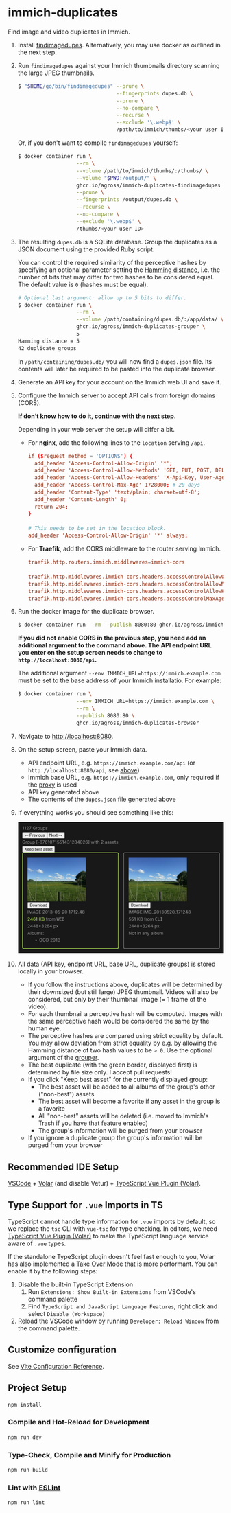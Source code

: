 # immich-duplicates

Find image and video duplicates in Immich.

1. Install [findimagedupes](https://gitlab.com/opennota/findimagedupes).
   Alternatively, you may use docker as outlined in the next step.

1. Run `findimagedupes` against your Immich thumbnails directory scanning the
   large JPEG thumbnails.

   ```sh
   $ "$HOME/go/bin/findimagedupes" --prune \
                                   --fingerprints dupes.db \
                                   --prune \
                                   --no-compare \
                                   --recurse \
                                   --exclude '\.webp$' \
                                   /path/to/immich/thumbs/<your user ID>
   ```

   Or, if you don't want to compile `findimagedupes` yourself:

   ```sh
   $ docker container run \
                      --rm \
                      --volume /path/to/immich/thumbs/:/thumbs/ \
                      --volume "$PWD:/output/" \
                      ghcr.io/agross/immich-duplicates-findimagedupes \
                      --prune \
                      --fingerprints /output/dupes.db \
                      --recurse \
                      --no-compare \
                      --exclude '\.webp$' \
                      /thumbs/<your user ID>
   ```

1. The resulting `dupes.db` is a SQLite database. Group the duplicates as a
   JSON document using the provided Ruby script.

   <a id="hamming"></a>You can control the required similarity of the perceptive hashes
   by specifying an optional parameter setting the
   [Hamming distance](https://en.wikipedia.org/wiki/Hamming_distance), i.e. the
   number of bits that may differ for two hashes to be considered equal. The
   default value is `0` (hashes must be equal).

   ```sh
   # Optional last argument: allow up to 5 bits to differ.
   $ docker container run \
                      --rm \
                      --volume /path/containing/dupes.db/:/app/data/ \
                      ghcr.io/agross/immich-duplicates-grouper \
                      5
   Hamming distance = 5
   42 duplicate groups
   ```

   In `/path/containing/dupes.db/` you will now find a `dupes.json` file.
   Its contents will later be required to be pasted into the duplicate browser.

1. Generate an API key for your account on the Immich web UI and save it.

1. Configure the Immich server to accept API calls from foreign domains (CORS).

   **If don’t know how to do it, continue with the next step.**

   Depending in your web server the setup will differ a bit.

   * For **nginx**, add the following lines to the `location` serving `/api`.

     ```conf
     if ($request_method = 'OPTIONS') {
       add_header 'Access-Control-Allow-Origin' '*';
       add_header 'Access-Control-Allow-Methods' 'GET, PUT, POST, DELETE, OPTIONS';
       add_header 'Access-Control-Allow-Headers' 'X-Api-Key, User-Agent, Content-Type';
       add_header 'Access-Control-Max-Age' 1728000; # 20 days
       add_header 'Content-Type' 'text/plain; charset=utf-8';
       add_header 'Content-Length' 0;
       return 204;
     }

     # This needs to be set in the location block.
     add_header 'Access-Control-Allow-Origin' '*' always;
     ```

   * For **Traefik**, add the CORS middleware to the router serving Immich.

     ```conf
     traefik.http.routers.immich.middlewares=immich-cors

     traefik.http.middlewares.immich-cors.headers.accessControlAllowOriginList=*
     traefik.http.middlewares.immich-cors.headers.accessControlAllowMethods=GET, PUT, POST, DELETE, OPTIONS
     traefik.http.middlewares.immich-cors.headers.accessControlAllowHeaders=X-Api-Key, User-Agent, Content-Type
     traefik.http.middlewares.immich-cors.headers.accessControlMaxAge=1728000
     ```

1. Run the docker image for the duplicate browser.

   ```sh
   $ docker container run --rm --publish 8080:80 ghcr.io/agross/immich-duplicates-browser
   ```

   <a name="proxy"></a>
   **If you did not enable CORS in the previous step, you need add an additional
   argument to the command above. The API endpoint URL you enter on the setup
   screen needs to change to `http://localhost:8080/api`.**

   The additional argument `--env IMMICH_URL=https://immich.example.com` must be
   set to the base address of your Immich installatio. For example:

   ```sh
   $ docker container run \
                      --env IMMICH_URL=https://immich.example.com \
                      --rm \
                      --publish 8080:80 \
                      ghcr.io/agross/immich-duplicates-browser
   ```

1. Navigate to [http://localhost:8080](http://localhost:8080).
1. On the setup screen, paste your Immich data.

   * API endpoint URL, e.g. `https://immich.example.com/api`
     (or `http://localhost:8080/api`, see [above](#proxy))
   * Immich base URL, e.g. `https://immich.example.com`, only required if the
     [proxy](#proxy) is used
   * API key generated above
   * The contents of the `dupes.json` file generated above

1. If everything works you should see something like this:

   ![Sample screenshot](img/sample.png)

1. All data (API key, endpoint URL, base URL, duplicate groups) is stored locally in your
   browser.

   * If you follow the instructions above, duplicates will be determined by
     their downsized (but still large) JPEG thumbnail. Videos will also be
     considered, but only by their thumbnail image (= 1 frame of the video).
   * For each thumbnail a perceptive hash will be computed. Images with the same
     perceptive hash would be considered the same by the human eye.
   * The perceptive hashes are compared using strict equality by default. You
     may allow deviation from strict equality by e.g. by allowing the Hamming
     distance of two hash values to be `> 0`. Use the optional argument of the
     [grouper](#hamming).
   * The best duplicate (with the green border, displayed first) is determined
     by file size only. I accept pull requests!
   * If you click "Keep best asset" for the currently displayed group:
     * The best asset will be added to all albums of the group's other
       ("non-best") assets
     * The best asset will become a favorite if any asset in the group is a
       favorite
     * All "non-best" assets will be deleted (i.e. moved to Immich's Trash if
       you have that feature enabled)
     * The group's information will be purged from your browser
   * If you ignore a duplicate group the group's information will be purged from
     your browser

## Recommended IDE Setup

[VSCode](https://code.visualstudio.com/) + [Volar](https://marketplace.visualstudio.com/items?itemName=Vue.volar) (and disable Vetur) + [TypeScript Vue Plugin (Volar)](https://marketplace.visualstudio.com/items?itemName=Vue.vscode-typescript-vue-plugin).

## Type Support for `.vue` Imports in TS

TypeScript cannot handle type information for `.vue` imports by default, so we replace the `tsc` CLI with `vue-tsc` for type checking. In editors, we need [TypeScript Vue Plugin (Volar)](https://marketplace.visualstudio.com/items?itemName=Vue.vscode-typescript-vue-plugin) to make the TypeScript language service aware of `.vue` types.

If the standalone TypeScript plugin doesn't feel fast enough to you, Volar has also implemented a [Take Over Mode](https://github.com/johnsoncodehk/volar/discussions/471#discussioncomment-1361669) that is more performant. You can enable it by the following steps:

1. Disable the built-in TypeScript Extension
    1) Run `Extensions: Show Built-in Extensions` from VSCode's command palette
    2) Find `TypeScript and JavaScript Language Features`, right click and select `Disable (Workspace)`
2. Reload the VSCode window by running `Developer: Reload Window` from the command palette.

## Customize configuration

See [Vite Configuration Reference](https://vitejs.dev/config/).

## Project Setup

```sh
npm install
```

### Compile and Hot-Reload for Development

```sh
npm run dev
```

### Type-Check, Compile and Minify for Production

```sh
npm run build
```

### Lint with [ESLint](https://eslint.org/)

```sh
npm run lint
```
